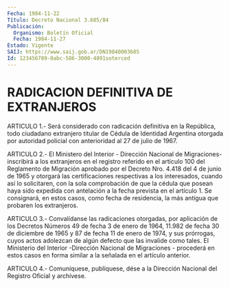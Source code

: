 ```yaml
---
Fecha: 1984-11-22
Título: Decreto Nacional 3.685/84
Publicación:
  Organismo: Boletín Oficial
  Fecha: 1984-11-27
Estado: Vigente
SAIJ: https://www.saij.gob.ar/DN19840003685
Id: 123456789-0abc-586-3000-4891soterced
---
```

# RADICACION DEFINITIVA DE EXTRANJEROS

<a id="1"></a>
ARTICULO  1.-  Será  considerado  con  radicación  definitiva en la República,   todo  ciudadano  extranjero  titular  de  Cédula    de Identidad Argentina otorgada por autoridad policial con anterioridad al 27 de julio de 1967.

<a id="2"></a>
ARTICULO  2.-  El  Ministero  del  Interior - Dirección Nacional de Migraciones- inscribirá a los extranjeros  en  el registro referido en  el  artículo  100 del Reglamento de Migración aprobado  por  el Decreto  Nro.  4.418  del  4  de  junio  de  1965  y  otorgará  las certificaciones  respectivas  a  los  interesados,  cuando  así  lo solicitaren,  con  la sola comprobación de que la cédula que posean haya  sido expedida con  antelación  a  la  fecha  prevista  en  el artículo    1.  Se  consignará,  en  estos  casos,  como  fecha  de residencia,  la    más    antigua  que  probaren  los  extranjeros.

<a id="3"></a>
ARTICULO    3.-    Convalídanse  las  radicaciones  otorgadas,  por aplicación de los Decretos  Números 49 de fecha 3 de enero de 1964, 11.982 de fecha 30 de diciembre  de  1965 y 87 de fecha 11 de enero de 1974, y sus prórrogas, cuyos actos  adolezcan  de  algún defecto que las invalide como tales. El Ministerio del Interior  -Dirección Nacional  de  Migraciones  -  procederá  en  estos  casos  en forma similar a la señalada en el artículo anterior.

<a id="4"></a>
ARTICULO  4.- Comuníquese, publíquese, dése a la Dirección Nacional del Registro Oficial y archívese.